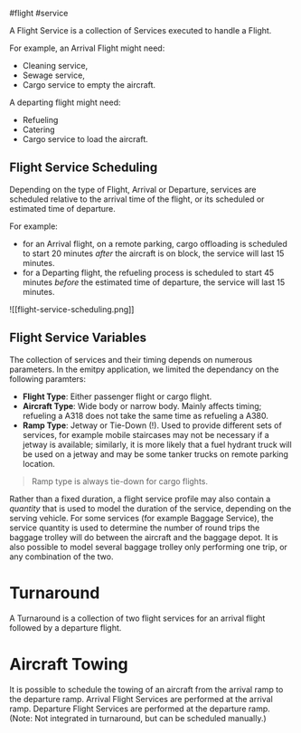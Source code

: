 #flight #service 

A Flight Service is a collection of Services executed to handle a Flight.

For example, an Arrival Flight might need:
- Cleaning service,
- Sewage service,
- Cargo service to empty the aircraft.

A departing flight might need:
- Refueling
- Catering
- Cargo service to load the aircraft.


## Flight Service Scheduling
Depending on the type of Flight, Arrival or Departure, services are scheduled relative to the arrival time of the flight, or its scheduled or estimated time of departure.

For example:
- for an Arrival flight, on a remote parking, cargo offloading is scheduled to start 20 minutes *after* the aircraft is on block, the service will last 15 minutes.
- for a Departing flight, the refueling process is scheduled to start 45 minutes *before* the estimated time of departure, the service will last 15 minutes.

![[flight-service-scheduling.png]]

## Flight Service Variables
The collection of services and their timing depends on numerous parameters. In the emitpy application, we limited the dependancy on the following paramters:
- **Flight Type**: Either passenger flight or cargo flight.
- **Aircraft Type**: Wide body or narrow body. Mainly affects timing; refueling a A318 does not take the same time as refueling a A380.
- **Ramp Type**: Jetway or Tie-Down (!). Used to provide different sets of services, for example mobile staircases may not be necessary if a jetway is available; similarly, it is more likely that a fuel hydrant truck will be used on a jetway and may be some tanker trucks on remote parking location.

> Ramp type is always tie-down for cargo flights.

Rather than a fixed duration, a flight service profile may also contain a *quantity* that is used to model the duration of the service, depending on the serving vehicle.
For some services (for example Baggage Service), the service quantity is used to determine the number of round trips the baggage trolley will do between the aircraft and the baggage depot.
It is also possible to model several baggage trolley only performing one trip, or any combination of the two.

# Turnaround
A Turnaround is a collection of two flight services for an arrival flight followed by a departure flight.

# Aircraft Towing
It is possible to schedule the towing of an aircraft from the arrival ramp to the departure ramp.
Arrival Flight Services are performed at the arrival ramp. Departure Flight Services are performed at the departure ramp. (Note: Not integrated in turnaround, but can be scheduled manually.)
